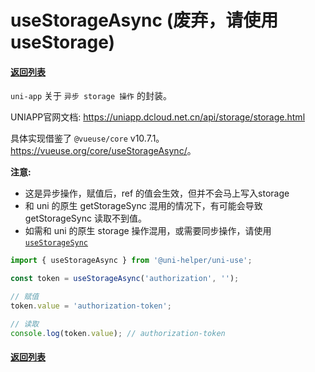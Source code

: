 # useStorageAsync (废弃，请使用 useStorage)

#### [返回列表](../readme.md)

`uni-app` 关于 `异步 storage 操作` 的封装。

UNIAPP官网文档: <https://uniapp.dcloud.net.cn/api/storage/storage.html>

具体实现借鉴了 `@vueuse/core` v10.7.1。<https://vueuse.org/core/useStorageAsync/>。

**注意:**

- 这是异步操作，赋值后，ref 的值会生效，但并不会马上写入storage
- 和 uni 的原生 getStorageSync 混用的情况下，有可能会导致 getStorageSync 读取不到值。
- 如需和 uni 的原生 storage 操作混用，或需要同步操作，请使用[`useStorageSync`](../useStorageSync/readme.md)

```typescript
import { useStorageAsync } from '@uni-helper/uni-use';

const token = useStorageAsync('authorization', '');

// 赋值
token.value = 'authorization-token';

// 读取
console.log(token.value); // authorization-token

```

#### [返回列表](../readme.md)
